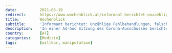 ```yaml
---
date:          2021-03-19
redirect:      https://www.wochenblick.at/informant-berichtet-unzaehlige-fehlbehandlungen-falsche-todesdiagnosen/
title:         Wochenblick
subtitle:      'Informant berichtet: Unzählige Fehlbehandlungen, falsche Todesdiagnosen'
description:   'In einer Ad-hoc Sitzung des Corona-Ausschusses berichtet nun ein Informant über konkrete Patientenakten, die ihm vorliegen. '
country:       [AT]
categories:    [Medizin]
tags:          [willkür, manipulation]
---
```

